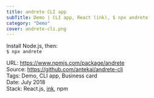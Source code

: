 ```yaml
---
title: andrete CLI app
subTitle: Demo | CLI app, React (ink), $ npx andrete
category: "Demo"
cover: andrete-cli.png
---
```


Install Node.js, then:  
`$ npx andrete`

URL: https://www.npmjs.com/package/andrete  
Source: https://github.com/antekai/andrete-cli  
Tags: Demo, CLI app, Business card  
Date: July 2018  
Stack: React.js, [ink](https://github.com/vadimdemedes/ink), npm


